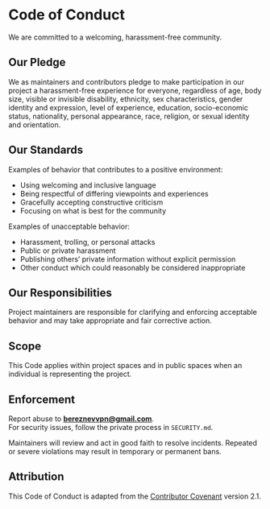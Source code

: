 # Code of Conduct

We are committed to a welcoming, harassment-free community.

## Our Pledge
We as maintainers and contributors pledge to make participation in our project a harassment-free experience for everyone, regardless of age, body size, visible or invisible disability, ethnicity, sex characteristics, gender identity and expression, level of experience, education, socio-economic status, nationality, personal appearance, race, religion, or sexual identity and orientation.

## Our Standards
Examples of behavior that contributes to a positive environment:
- Using welcoming and inclusive language
- Being respectful of differing viewpoints and experiences
- Gracefully accepting constructive criticism
- Focusing on what is best for the community

Examples of unacceptable behavior:
- Harassment, trolling, or personal attacks
- Public or private harassment
- Publishing others’ private information without explicit permission
- Other conduct which could reasonably be considered inappropriate

## Our Responsibilities
Project maintainers are responsible for clarifying and enforcing acceptable behavior and may take appropriate and fair corrective action.

## Scope
This Code applies within project spaces and in public spaces when an individual is representing the project.

## Enforcement
Report abuse to **bereznevvpn@gmail.com**.  
For security issues, follow the private process in `SECURITY.md`.

Maintainers will review and act in good faith to resolve incidents. Repeated or severe violations may result in temporary or permanent bans.

## Attribution
This Code of Conduct is adapted from the [Contributor Covenant](https://www.contributor-covenant.org) version 2.1.